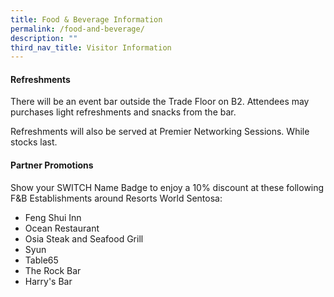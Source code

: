 ```yaml
---
title: Food & Beverage Information
permalink: /food-and-beverage/
description: ""
third_nav_title: Visitor Information
---
```


#### **Refreshments**
There will be an event bar outside the Trade Floor on B2. Attendees may purchases light refreshments and snacks from the bar. 

Refreshments will also be served at Premier Networking Sessions. While stocks last. 

#### **Partner Promotions**

Show your SWITCH Name Badge to enjoy a 10% discount at these following F&B Establishments around Resorts World Sentosa:
* Feng Shui Inn
* Ocean Restaurant
* Osia Steak and Seafood Grill
* Syun
* Table65
* The Rock Bar
* Harry's Bar